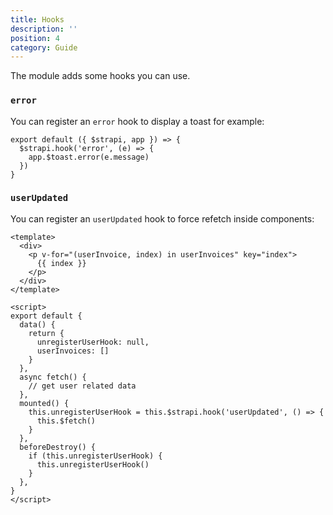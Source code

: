 ```yaml
---
title: Hooks
description: ''
position: 4
category: Guide
---
```


The module adds some hooks you can use.

### `error`

You can register an `error` hook to display a toast for example:

```js{}[plugins/strapi.js]
export default ({ $strapi, app }) => {
  $strapi.hook('error', (e) => {
    app.$toast.error(e.message)
  })
}
```

### `userUpdated`

You can register an `userUpdated` hook to force refetch inside components:


```vue{}[components/navbar.vue]
<template>
  <div>
    <p v-for="(userInvoice, index) in userInvoices" key="index">
      {{ index }}
    </p>
  </div>
</template>

<script>
export default {
  data() {
    return {
      unregisterUserHook: null,
      userInvoices: []
    }
  },
  async fetch() {
    // get user related data
  },
  mounted() {
    this.unregisterUserHook = this.$strapi.hook('userUpdated', () => {
      this.$fetch()
    }
  },
  beforeDestroy() {
    if (this.unregisterUserHook) {
      this.unregisterUserHook()
    }
  },
}
</script>
```
